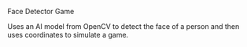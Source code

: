 Face Detector Game

Uses an AI model from OpenCV to detect the face of a person and then uses coordinates to simulate a game.